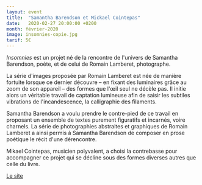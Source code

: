 ```yaml
---
layout: event
title:  "Samantha Barendson et Mickael Cointepas"
date:   2020-02-27 20:00:00 +0200
month: février-2020
image: insomnies-copie.jpg
tarif: 5€
---
```


_Insomnies_ est un projet né de la rencontre de l'univers de Samantha Barendson, poète, et de celui de Romain Lamberet, photographe.

La série d'images proposée par Romain Lamberet est née de manière fortuite lorsque ce dernier découvre – en fixant des luminaires grâce au zoom de son appareil – des formes que l'œil seul ne décèle pas. Il initie alors un véritable travail de captation lumineuse afin de saisir les subtiles vibrations de l'incandescence, la calligraphie des filaments.

Samantha Barendson a voulu prendre le contre-pied de ce travail en proposant un ensemble de textes purement figuratifs et incarnés, voire charnels. La série de photographies abstraites et graphiques de Romain Lamberet a ainsi permis à Samantha Barendson de composer en prose poétique le récit d'une dérencontre.

Mikael Cointepas, musicien polyvalent, a choisi la contrebasse pour accompagner ce projet qui se décline sous des formes diverses autres que celle du livre.

[Le site](http://www.samantha-barendson.com)
